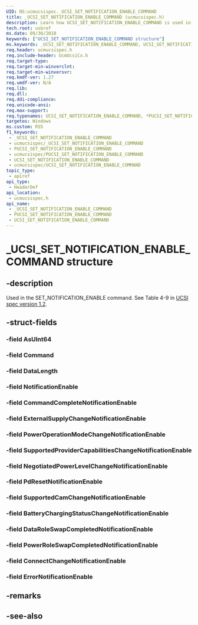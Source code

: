 ```yaml
---
UID: NS:ucmucsispec._UCSI_SET_NOTIFICATION_ENABLE_COMMAND
title: _UCSI_SET_NOTIFICATION_ENABLE_COMMAND (ucmucsispec.h)
description: Learn how UCSI_SET_NOTIFICATION_ENABLE_COMMAND is used in the SET_NOTIFICATION_ENABLE command. See Table 4-9.
tech.root: usbref
ms.date: 09/30/2018
keywords: ["UCSI_SET_NOTIFICATION_ENABLE_COMMAND structure"]
ms.keywords: _UCSI_SET_NOTIFICATION_ENABLE_COMMAND, UCSI_SET_NOTIFICATION_ENABLE_COMMAND, *PUCSI_SET_NOTIFICATION_ENABLE_COMMAND,
req.header: ucmucsispec.h
req.include-header: UcmUcsiCx.h
req.target-type: 
req.target-min-winverclnt: 
req.target-min-winversvr: 
req.kmdf-ver: 1.27
req.umdf-ver: N/A
req.lib: 
req.dll: 
req.ddi-compliance: 
req.unicode-ansi: 
req.max-support: 
req.typenames: UCSI_SET_NOTIFICATION_ENABLE_COMMAND, *PUCSI_SET_NOTIFICATION_ENABLE_COMMAND
targetos: Windows
ms.custom: RS5
f1_keywords:
 - _UCSI_SET_NOTIFICATION_ENABLE_COMMAND
 - ucmucsispec/_UCSI_SET_NOTIFICATION_ENABLE_COMMAND
 - PUCSI_SET_NOTIFICATION_ENABLE_COMMAND
 - ucmucsispec/PUCSI_SET_NOTIFICATION_ENABLE_COMMAND
 - UCSI_SET_NOTIFICATION_ENABLE_COMMAND
 - ucmucsispec/UCSI_SET_NOTIFICATION_ENABLE_COMMAND
topic_type:
 - apiref
api_type:
 - HeaderDef
api_location:
 - ucmucsispec.h
api_name:
 - _UCSI_SET_NOTIFICATION_ENABLE_COMMAND
 - PUCSI_SET_NOTIFICATION_ENABLE_COMMAND
 - UCSI_SET_NOTIFICATION_ENABLE_COMMAND
---
```


# _UCSI_SET_NOTIFICATION_ENABLE_COMMAND structure


## -description

Used in the SET_NOTIFICATION_ENABLE command. See Table 4-9 in [UCSI spec version 1.2](https://www.intel.com/content/dam/www/public/us/en/documents/technical-specifications/usb-type-c-ucsi-spec.pdf).

## -struct-fields

### -field AsUInt64

### -field Command

### -field DataLength

### -field NotificationEnable

### -field CommandCompleteNotificationEnable

### -field ExternalSupplyChangeNotificationEnable

### -field PowerOperationModeChangeNotificationEnable

### -field SupportedProviderCapabilitiesChangeNotificationEnable

### -field NegotiatedPowerLevelChangeNotificationEnable

### -field PdResetNotificationEnable

### -field SupportedCamChangeNotificationEnable

### -field BatteryChargingStatusChangeNotificationEnable

### -field DataRoleSwapCompletedNotificationEnable

### -field PowerRoleSwapCompletedNotificationEnable

### -field ConnectChangeNotificationEnable

### -field ErrorNotificationEnable

## -remarks

## -see-also

